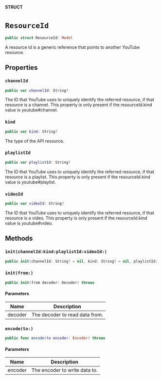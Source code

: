 **STRUCT**

# `ResourceId`

```swift
public struct ResourceId: Model
```

A resource id is a generic reference that points to another YouTube resource.

## Properties
### `channelId`

```swift
public var channelId: String?
```

The ID that YouTube uses to uniquely identify the referred resource, if that resource is a channel. This property is only present if the resourceId.kind value is youtube#channel.

### `kind`

```swift
public var kind: String?
```

The type of the API resource.

### `playlistId`

```swift
public var playlistId: String?
```

The ID that YouTube uses to uniquely identify the referred resource, if that resource is a playlist. This property is only present if the resourceId.kind value is youtube#playlist.

### `videoId`

```swift
public var videoId: String?
```

The ID that YouTube uses to uniquely identify the referred resource, if that resource is a video. This property is only present if the resourceId.kind value is youtube#video.

## Methods
### `init(channelId:kind:playlistId:videoId:)`

```swift
public init(channelId: String? = nil, kind: String? = nil, playlistId: String? = nil, videoId: String? = nil)
```

### `init(from:)`

```swift
public init(from decoder: Decoder) throws
```

#### Parameters

| Name | Description |
| ---- | ----------- |
| decoder | The decoder to read data from. |

### `encode(to:)`

```swift
public func encode(to encoder: Encoder) throws
```

#### Parameters

| Name | Description |
| ---- | ----------- |
| encoder | The encoder to write data to. |